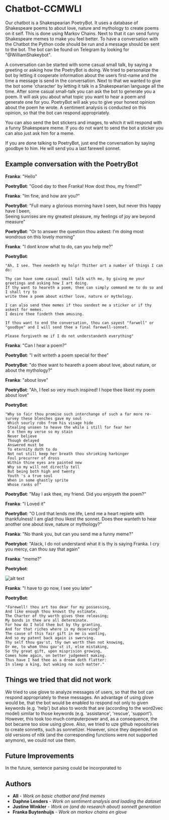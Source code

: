 # Chatbot-CCMWLI
Our chatbot is a Shakespearian PoetryBot. It uses a database of Shakespeare poems to about love, nature and mythology to create poems on it self. This is done using Markov Chains. Next to that it can send funny Shakespeare memes to make you feel better. To have a conversation with the Chatbot the Python code should be run and a message should be sent to the bot. The bot can be found on Telegram by looking for "@WilliamShakeybot".

A conversation can be started with some casual small talk, by saying a greeting or asking how the PoetryBot is doing. We tried to personalize the bot by letting it cooperate information about the users first-name and the time a message is send in the conversation. Next to that we wanted to give the bot some 'character' by letting it talk in a Shakespearian language all the time. 
After some casual small-talk you can ask the bot to generate you a poem. It will ask you about what topic you want to hear a poem and generate one for you. PoetryBot will ask you to give your honest opinion about the poem he wrote. A sentiment analysis is conducted on this opinion, so that the bot can respond appropriately. 

You can also send the bot stickers and images, to which it will respond with a funny Shakespeare meme. If you do not want to send the bot a sticker you can also just ask him for a meme. 

If you are done talking to PoetryBot, just end the conversation by saying goodbye to him. He will send you a last farewell sonnet. 

## Example conversation with the PoetryBot
**Franka**: "Hello"

**PoetryBot**: "Good day to thee Franka! How dost thou, my friend?"

**Franka**: "Im fine, and how are you?"

**PoetryBot**: "Full many a glorious morning have I seen, 
            but never this happy have I been,  
            Seeing sunrises are my greatest pleasure, 
            my feelings of joy are beyond measure"
            
**PoetryBot**: "Or to answer the question thou askest: I'm doing most wondrous on this lovely morning"

**Franka**: "I dont know what to do, can you help me?"

**PoetryBot**: 

    "Ah, I see. Thee needeth my holp! Thither art a number of things I can do: 

    Thy can have some casual small talk with me, by giving me your greetings and asking how I art doing. 
    If thy want to heareth a poem, thee can simply command me to do so and I shall try to 
    write thee a poem about either love, nature or mythology. 

    I can also send thee memes if thou sendest me a sticker or if thy askest for memes. 
    I desire thee findeth them amusing. 

    If thou want to end the conversation, thou can sayest "farwell" or 
    "goodbye" and I will send thee a final farewell-sonnet. 

    Please forgiveth me if I do not understandeth everything"

**Franka**: "Can I hear a poem?"

**PoetryBot**: "I wilt writeth a poem special for thee"

**PoetryBot**: "do thee want to heareth a poem about love, about nature, or about the mythology?"

**Franka**: "about love"

**PoetryBot**: "Ah, I feel so very much inspired! I hope thee likest my poem about love"

**PoetryBot**: 

    "Why so fair thou promise such interchange of such a far more re-survey these blenches gave my soul 
     Which sourly robs from his visage hide 
     Stealing unseen to heave the while i still for fear her 
     O o then my verse so my stain 
     Never believe 
     Though delayed 
     Answered must be 
     To eternity doth to do 
     Not not still keep her breath thou shrieking harbinger 
     Foul precurrer of dross 
     Within thine eyes are painted new 
     Why so my will not directly tell 
     But being both high and twenty 
     Youth 's a true soul 
     When in some ghastly sprite 
     Whose ranks of"
            
**PoetryBot**: "May I ask thee, my friend. Did you enjoyeth the poem?"

**Franka**: "I Loved it"

**PoetryBot**: "O Lord that lends me life, Lend me a heart replete with thankfulness! I am glad thou likest the sonnet. Does thee wanteth to hear another one about love, nature or mythology?"

**Franka**: "No thank you, but can you send me a funny meme?"

**Poetrybot**: "Alack, I do not understand what it is thy is saying Franka. I cry you mercy,  can thou say that again"

**Franka**: "meme?"

**Poetrybot**:

![alt text](https://ih1.redbubble.net/image.284655747.8213/poster%2C210x230%2Cf8f8f8-pad%2C210x230%2Cf8f8f8.lite-1.jpg "Lit into literature") 

**Franka**: "I have to go now, I see you later"

**PoetryBot**: 

    "Farewell! thou art too dear for my possessing,
    And like enough thou knowst thy estimate.
    The Charter of thy worth gives thee releasing;
    My bonds in thee are all determinate.
    For how do I hold thee but by thy granting,
    And for that riches where is my deserving?
    The cause of this fair gift in me is wanting,
    And so my patent back again is swerving.
    Thy self thou gav'st, thy own worth then not knowing,
    Or me, to whom thou gav'st it, else mistaking,
    So thy great gift, upon misprision growing,
    Comes home again, on better judgement making.
    Thus have I had thee as a dream doth flatter:
    In sleep a king, but waking no such matter."

## Things we tried that did not work
We tried to use glove to analyze messages of users, so that the bot can respond appropriately to these messages. An advantage of using glove would be, that the bot would be enabled to respond not only to given keywords (e.g. 'help') but also to words that are (according to the word2vec model) similar to those keywords (e.g. 'assistance', 'rescue', 'support'). However, this took too much computerpower and, as a consequence, the bot became too slow using glove. 
Also, we tried to uze github repositories to create sonnetts, such as sonnetizer. However, since they depended on old versions of nltk (and the corresponding functions were not supported anymore), we could not use them. 

## Future Improvements
In the future, sentence parsing could be incorporated to 

## Authors

* **All** - *Work on basic chatbot and find memes*
* **Daphne Lenders** - *Work on sentiment analysis and loading the dataset*
* **Justine Winkler** - *Work on (and do research about) sonnett generation*
* **Franka Buytenhuijs** - *Work on markov chains en glove*


